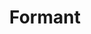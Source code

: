 ---
word: "true"

types: "word"

title: "Formant"

categories: ['']

tags: ['Formant']

arabic: 'منسق'

arexps: []

enwords: ['Formant']

enexps: []

arlexicons: 'ن'

enlexicons: 'F'

authors: ['Ruqayya Roshdy']

translators: ['X']

citations: 'تطبيقات أساسية في المعالجة الآلية للغة العربية'

sources: 'مركز الملك عبدالله بن عبدالعزيز الدولي لخدمة اللغة العربية'

slug: ""
---